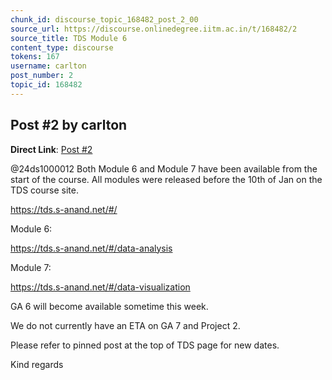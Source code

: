 ```yaml
---
chunk_id: discourse_topic_168482_post_2_00
source_url: https://discourse.onlinedegree.iitm.ac.in/t/168482/2
source_title: TDS Module 6
content_type: discourse
tokens: 167
username: carlton
post_number: 2
topic_id: 168482
---
```


## Post #2 by carlton

**Direct Link**: [Post #2](https://discourse.onlinedegree.iitm.ac.in/t/168482/2)

@24ds1000012 Both Module 6 and Module 7 have been available from the start of the course. All modules were released before the 10th of Jan on the TDS course site.

https://tds.s-anand.net/#/

Module 6:

https://tds.s-anand.net/#/data-analysis

Module 7:

https://tds.s-anand.net/#/data-visualization

GA 6 will become available sometime this week.

We do not currently have an ETA on GA 7 and Project 2.

Please refer to pinned post at the top of TDS page for new dates.

Kind regards
